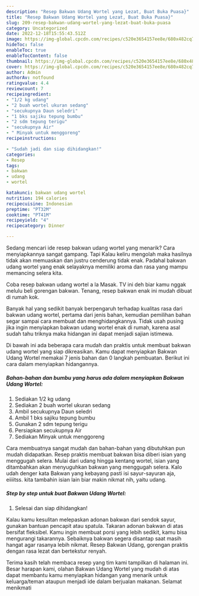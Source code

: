 ```yaml
---
description: "Resep Bakwan Udang Wortel yang Lezat, Buat Buka Puasa}"
title: "Resep Bakwan Udang Wortel yang Lezat, Buat Buka Puasa}"
slug: 209-resep-bakwan-udang-wortel-yang-lezat-buat-buka-puasa
category: Uncategorized
date: 2022-12-18T15:55:43.512Z
image: https://img-global.cpcdn.com/recipes/c520e3654157ee8e/680x482cq70/bakwan-udang-wortel-foto-resep-utama.jpg
hideToc: false
enableToc: true
enableTocContent: false
thumbnail: https://img-global.cpcdn.com/recipes/c520e3654157ee8e/680x482cq70/bakwan-udang-wortel-foto-resep-utama.jpg
cover: https://img-global.cpcdn.com/recipes/c520e3654157ee8e/680x482cq70/bakwan-udang-wortel-foto-resep-utama.jpg
author: Admin
authorAv: notfound
ratingvalue: 4.4
reviewcount: 7
recipeingredient:
- "1/2 kg udang"
- "2 buah wortel ukuran sedang"
- "secukupnya Daun seledri"
- "1 bks sajiku tepung bumbu"
- "2 sdm tepung terigu"
- "secukupnya Air"
- " Minyak untuk menggoreng"
recipeinstructions:

- "Sudah jadi dan siap dihidangkan!"
categories:
- Resep
tags:
- bakwan
- udang
- wortel

katakunci: bakwan udang wortel 
nutrition: 194 calories
recipecuisine: Indonesian
preptime: "PT32M"
cooktime: "PT41M"
recipeyield: "4"
recipecategory: Dinner

---
```



Sedang mencari ide resep bakwan udang wortel yang menarik? Cara menyiapkannya sangat gampang. Tapi Kalau keliru mengolah maka hasilnya tidak akan memuaskan dan justru cenderung tidak enak. Padahal bakwan udang wortel yang enak selayaknya memiliki aroma dan rasa yang mampu memancing selera kita.


Coba resep bakwan udang wortel a la Masak. TV ini deh biar kamu nggak melulu beli gorengan bakwan. Tenang, resep bakwan enak ini mudah dibuat di rumah kok.

Banyak hal yang sedikit banyak berpengaruh terhadap kualitas rasa dari bakwan udang wortel, pertama dari jenis bahan, kemudian pemilihan bahan segar sampai cara membuat dan menghidangkannya. Tidak usah pusing jika ingin menyiapkan bakwan udang wortel enak di rumah, karena asal sudah tahu triknya maka hidangan ini dapat menjadi sajian istimewa.


Di bawah ini ada beberapa cara mudah dan praktis untuk membuat bakwan udang wortel yang siap dikreasikan. Kamu dapat menyiapkan Bakwan Udang Wortel memakai 7 jenis bahan dan 0 langkah pembuatan. Berikut ini cara dalam menyiapkan hidangannya.

<!--inarticleads1-->

##### Bahan-bahan dan bumbu yang harus ada dalam menyiapkan Bakwan Udang Wortel:

1. Sediakan 1/2 kg udang
1. Sediakan 2 buah wortel ukuran sedang
1. Ambil secukupnya Daun seledri
1. Ambil 1 bks sajiku tepung bumbu
1. Gunakan 2 sdm tepung terigu
1. Persiapkan secukupnya Air
1. Sediakan  Minyak untuk menggoreng


Cara membuatnya sangat mudah dan bahan-bahan yang dibutuhkan pun mudah didapatkan. Resep praktis membuat bakwan bisa diberi isian yang menggugah selera. Mulai dari udang hingga kentang wortel, isian yang ditambahkan akan menyuguhkan bakwan yang menggugah selera. Kalo udah denger kata Bakwan yang kebayang pasti isi sayur-sayuran aja, eiiiitss. kita tambahin isian lain biar makin nikmat nih, yaitu udang. 

<!--inarticleads2-->

##### Step by step untuk buat Bakwan Udang Wortel:


1. Selesai dan siap dihidangkan!

Kalau kamu kesulitan melepaskan adonan bakwan dari sendok sayur, gunakan bantuan pencapit atau spatula. Takaran adonan bakwan di atas bersifat fleksibel. Kamu ingin membuat porsi yang lebih sedikit, kamu bisa mengurangi takarannya. Sebaiknya bakwan segera disantap saat masih hangat agar rasanya lebih nikmat. Resep Bakwan Udang, gorengan praktis dengan rasa lezat dan bertekstur renyah. 

Terima kasih telah membaca resep yang tim kami tampilkan di halaman ini. Besar harapan kami, olahan Bakwan Udang Wortel yang mudah di atas dapat membantu kamu menyiapkan hidangan yang menarik untuk keluarga/teman ataupun menjadi ide dalam berjualan makanan. Selamat menikmati

